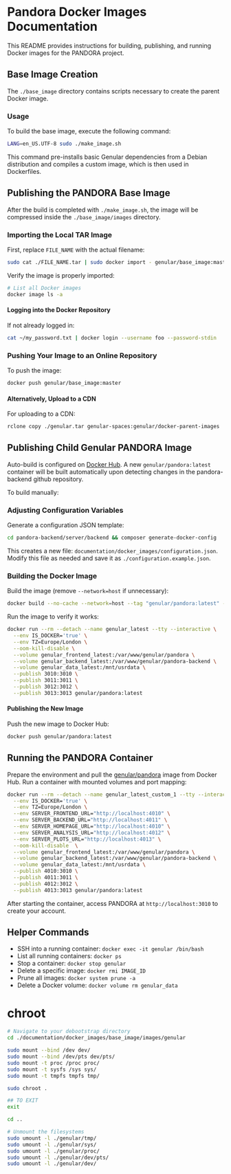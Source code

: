 # Pandora Docker Images Documentation

This README provides instructions for building, publishing, and running Docker images for the PANDORA project.

## Base Image Creation

The `./base_image` directory contains scripts necessary to create the parent Docker image.

### Usage

To build the base image, execute the following command:

```bash
LANG=en_US.UTF-8 sudo ./make_image.sh
```

This command pre-installs basic Genular dependencies from a Debian distribution and compiles a custom image, which is then used in Dockerfiles.

## Publishing the PANDORA Base Image

After the build is completed with `./make_image.sh`, the image will be compressed inside the `./base_image/images` directory.

### Importing the Local TAR Image

First, replace `FILE_NAME` with the actual filename:

```bash
sudo cat ./FILE_NAME.tar | sudo docker import - genular/base_image:master
```

Verify the image is properly imported:

```bash
# List all Docker images
docker image ls -a
```

#### Logging into the Docker Repository

If not already logged in:

```bash
cat ~/my_password.txt | docker login --username foo --password-stdin
```

### Pushing Your Image to an Online Repository

To push the image:

```bash
docker push genular/base_image:master
```

#### Alternatively, Upload to a CDN

For uploading to a CDN:

```bash
rclone copy ./genular.tar genular-spaces:genular/docker-parent-images
```

## Publishing Child Genular PANDORA Image

Auto-build is configured on [Docker Hub](https://hub.docker.com/?namespace=genular). A new `genular/pandora:latest` container will be built automatically upon detecting changes in the pandora-backend github repository.

To build manually:

### Adjusting Configuration Variables

Generate a configuration JSON template:

```bash
cd pandora-backend/server/backend && composer generate-docker-config
```

This creates a new file: `documentation/docker_images/configuration.json`. Modify this file as needed and save it as `./configuration.example.json`.

### Building the Docker Image

Build the image (remove `--network=host` if unnecessary):

```bash
docker build --no-cache --network=host --tag "genular/pandora:latest" --file ./Dockerfile .
```

Run the image to verify it works:

```bash
docker run --rm --detach --name genular_latest --tty --interactive \
  --env IS_DOCKER='true' \
  --env TZ=Europe/London \
  --oom-kill-disable \
  --volume genular_frontend_latest:/var/www/genular/pandora \
  --volume genular_backend_latest:/var/www/genular/pandora-backend \
  --volume genular_data_latest:/mnt/usrdata \
  --publish 3010:3010 \
  --publish 3011:3011 \
  --publish 3012:3012 \
  --publish 3013:3013 genular/pandora:latest
```

#### Publishing the New Image

Push the new image to Docker Hub:

```bash
docker push genular/pandora:latest
```

## Running the PANDORA Container

Prepare the environment and pull the [genular/pandora](https://cloud.docker.com/u/genular/repository/docker/genular/pandora) image from Docker Hub. Run a container with mounted volumes and port mapping:

```bash
docker run --rm --detach --name genular_latest_custom_1 --tty --interactive \
  --env IS_DOCKER='true' \
  --env TZ=Europe/London \
  --env SERVER_FRONTEND_URL="http://localhost:4010" \
  --env SERVER_BACKEND_URL="http://localhost:4011" \
  --env SERVER_HOMEPAGE_URL="http://localhost:4010" \
  --env SERVER_ANALYSIS_URL="http://localhost:4012" \
  --env SERVER_PLOTS_URL="http://localhost:4013" \
  --oom-kill-disable  \
  --volume genular_frontend_latest:/var/www/genular/pandora \
  --volume genular_backend_latest:/var/www/genular/pandora-backend \
  --volume genular_data_latest:/mnt/usrdata \
  --publish 4010:3010 \
  --publish 4011:3011 \
  --publish 4012:3012 \
  --publish 4013:3013 genular/pandora:latest
```

After starting the container, access PANDORA at `http://localhost:3010` to create your account.

## Helper Commands

- SSH into a running container:
  `docker exec -it genular /bin/bash`
- List all running containers:
  `docker ps`
- Stop a container:
  `docker stop genular`
- Delete a specific image:
  `docker rmi IMAGE_ID`
- Prune all images:
  `docker system prune -a`
- Delete a Docker volume:
  `docker volume rm genular_data`


# chroot
```bash
# Navigate to your debootstrap directory
cd ./documentation/docker_images/base_image/images/genular

sudo mount --bind /dev dev/
sudo mount --bind /dev/pts dev/pts/
sudo mount -t proc /proc proc/
sudo mount -t sysfs /sys sys/
sudo mount -t tmpfs tmpfs tmp/

sudo chroot .

## TO EXIT
exit

cd ..

# Unmount the filesystems
sudo umount -l ./genular/tmp/
sudo umount -l ./genular/sys/
sudo umount -l ./genular/proc/
sudo umount -l ./genular/dev/pts/
sudo umount -l ./genular/dev/

```
